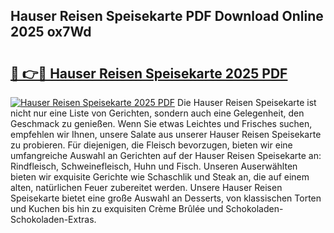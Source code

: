 ## Hauser Reisen Speisekarte PDF Download Online 2025 ox7Wd

# <h2><a href="http://gccd8o.nevu.top/?p=Hauser+Reisen+Speisekarte">🔗 👉🔴 Hauser Reisen Speisekarte 2025 PDF</a></h2>

[![Hauser Reisen Speisekarte 2025 PDF](https://i.imgur.com/dBaPXMq.png)](http://gccd8o.nevu.top/?p=Hauser+Reisen+Speisekarte)
Die Hauser Reisen Speisekarte ist nicht nur eine Liste von Gerichten, sondern auch eine Gelegenheit, den Geschmack zu genießen. Wenn Sie etwas Leichtes und Frisches suchen, empfehlen wir Ihnen, unsere Salate aus unserer Hauser Reisen Speisekarte zu probieren. Für diejenigen, die Fleisch bevorzugen, bieten wir eine umfangreiche Auswahl an Gerichten auf der Hauser Reisen Speisekarte an: Rindfleisch, Schweinefleisch, Huhn und Fisch. Unseren Auserwählten bieten wir exquisite Gerichte wie Schaschlik und Steak an, die auf einem alten, natürlichen Feuer zubereitet werden. Unsere Hauser Reisen Speisekarte bietet eine große Auswahl an Desserts, von klassischen Torten und Kuchen bis hin zu exquisiten Crème Brûlée und Schokoladen-Schokoladen-Extras.
